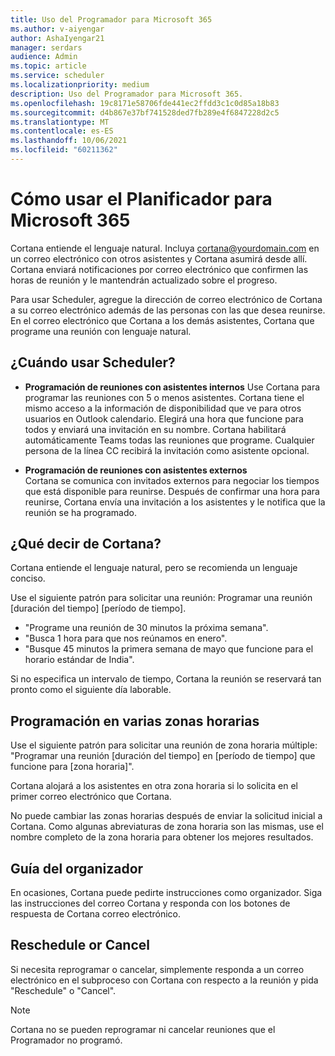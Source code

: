 ```yaml
---
title: Uso del Programador para Microsoft 365
ms.author: v-aiyengar
author: AshaIyengar21
manager: serdars
audience: Admin
ms.topic: article
ms.service: scheduler
ms.localizationpriority: medium
description: Uso del Programador para Microsoft 365.
ms.openlocfilehash: 19c8171e58706fde441ec2ffdd3c1c0d85a18b83
ms.sourcegitcommit: d4b867e37bf741528ded7fb289e4f6847228d2c5
ms.translationtype: MT
ms.contentlocale: es-ES
ms.lasthandoff: 10/06/2021
ms.locfileid: "60211362"
---
```

# <a name="how-to-use-scheduler-for-microsoft-365"></a>Cómo usar el Planificador para Microsoft 365

Cortana entiende el lenguaje natural. Incluya cortana@yourdomain.com en un correo electrónico con otros asistentes y Cortana asumirá desde allí. Cortana enviará notificaciones por correo electrónico que confirmen las horas de reunión y le mantendrán actualizado sobre el progreso.

Para usar Scheduler, agregue la dirección de correo electrónico de Cortana a su correo electrónico además de las personas con las que desea reunirse. En el correo electrónico que Cortana a los demás asistentes, Cortana que programe una reunión con lenguaje natural.  

## <a name="when-to-use-scheduler"></a>¿Cuándo usar Scheduler?

- **Programación de reuniones con asistentes internos** Use Cortana para programar las reuniones con 5 o menos asistentes. Cortana tiene el mismo acceso a la información de disponibilidad que ve para otros usuarios en Outlook calendario. Elegirá una hora que funcione para todos y enviará una invitación en su nombre. Cortana habilitará automáticamente Teams todas las reuniones que programe. Cualquier persona de la línea CC recibirá la invitación como asistente opcional.  

- **Programación de reuniones con asistentes externos**  
Cortana se comunica con invitados externos para negociar los tiempos que está disponible para reunirse. Después de confirmar una hora para reunirse, Cortana envía una invitación a los asistentes y le notifica que la reunión se ha programado.

## <a name="what-to-say-to-cortana"></a>¿Qué decir de Cortana?

Cortana entiende el lenguaje natural, pero se recomienda un lenguaje conciso. 

Use el siguiente patrón para solicitar una reunión: Programar una reunión [duración del tiempo] [período de tiempo].  

- "Programe una reunión de 30 minutos la próxima semana".  
- "Busca 1 hora para que nos reúnamos en enero". 
- "Busque 45 minutos la primera semana de mayo que funcione para el horario estándar de India". 

Si no especifica un intervalo de tiempo, Cortana la reunión se reservará tan pronto como el siguiente día laborable.

## <a name="scheduling-across-multiple-time-zones"></a>Programación en varias zonas horarias

Use el siguiente patrón para solicitar una reunión de zona horaria múltiple: "Programar una reunión [duración del tiempo] en [período de tiempo] que funcione para [zona horaria]". 

Cortana alojará a los asistentes en otra zona horaria si lo solicita en el primer correo electrónico que Cortana.  

No puede cambiar las zonas horarias después de enviar la solicitud inicial a Cortana. Como algunas abreviaturas de zona horaria son las mismas, use el nombre completo de la zona horaria para obtener los mejores resultados.  

## <a name="organizer-guidance"></a>Guía del organizador

En ocasiones, Cortana puede pedirte instrucciones como organizador. Siga las instrucciones del correo Cortana y responda con los botones de respuesta de Cortana correo electrónico.

## <a name="reschedule-or-cancel"></a>Reschedule or Cancel

Si necesita reprogramar o cancelar, simplemente responda a un correo electrónico en el subproceso con Cortana con respecto a la reunión y pida "Reschedule" o "Cancel". 

> [!NOTE]
> Cortana no se pueden reprogramar ni cancelar reuniones que el Programador no programó.  
